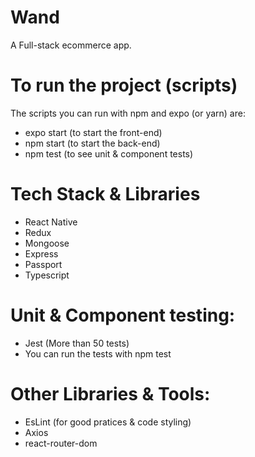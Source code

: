# Wand

A Full-stack ecommerce app.

# To run the project (scripts)

The scripts you can run with npm and expo (or yarn) are:

 - expo start (to start the front-end)
 - npm start (to start the back-end)
 - npm test (to see unit & component tests)


# Tech Stack & Libraries
- React Native
- Redux
- Mongoose
- Express
- Passport
- Typescript

# Unit & Component testing:
 - Jest (More than 50 tests)
 - You can run the tests with npm test

# Other Libraries & Tools:
- EsLint (for good pratices & code styling)
- Axios
- react-router-dom



